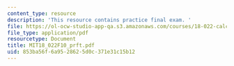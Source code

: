 ```yaml
---
content_type: resource
description: 'This resource contains practice final exam. '
file: https://ol-ocw-studio-app-qa.s3.amazonaws.com/courses/18-022-calculus-of-several-variables-fall-2010/853ba56f6a9528625d0c371e31c15b12_MIT18_022F10_prft.pdf
file_type: application/pdf
resourcetype: Document
title: MIT18_022F10_prft.pdf
uid: 853ba56f-6a95-2862-5d0c-371e31c15b12
---
```

